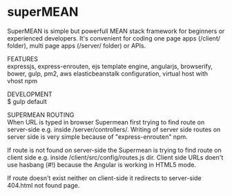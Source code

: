# superMEAN
SuperMEAN is simple but powerfull MEAN stack framework for beginners or experienced developers.
It's convenient for coding one page apps (/client/ folder), multi page apps (/server/ folder) or APIs.

FEATURES  
 expressjs, express-enrouten, ejs template engine, angularjs, browserify, bower, gulp, pm2, aws elasticbeanstalk configuration, virtual host with vhost npm
 
 DEVELOPMENT  
 $ gulp default
 

SUPERMEAN ROUTING  
When URL is typed in browser Supermean first trying to find route on server-side e.g. inside /server/controllers/.
Writing of server side routes on server side is very simple because of "express-enrouten" npm.

If route is not found on server-side the Supermean is trying to find route on client side e.g. inside /client/src/config/routes.js dir. Client side URLs doen't use hasbang (#!) because the Angular is working in HTML5 mode.

If route doesn't exist neither on client-side it redirects to server-side 404.html not found page.

